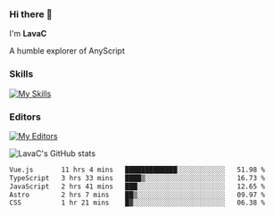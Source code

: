 ### Hi there 👋
I'm **LavaC**

A humble explorer of AnyScript

### Skills
[![My Skills](https://skillicons.dev/icons?i=js,ts,vue,nodejs,nuxtjs,astro,solidjs,tailwind)](https://skillicons.dev)

### Editors
[![My Editors](https://skillicons.dev/icons?i=neovim,vscode)](https://skillicons.dev)

![LavaC's GitHub stats](https://github-readme-stats.vercel.app/api?username=LavaCxx&show_icons=true&theme=synthwave)

<!--START_SECTION:waka-->

```txt
Vue.js       11 hrs 4 mins   █████████████░░░░░░░░░░░░   51.98 %
TypeScript   3 hrs 33 mins   ████▒░░░░░░░░░░░░░░░░░░░░   16.73 %
JavaScript   2 hrs 41 mins   ███░░░░░░░░░░░░░░░░░░░░░░   12.65 %
Astro        2 hrs 7 mins    ██▒░░░░░░░░░░░░░░░░░░░░░░   09.97 %
CSS          1 hr 21 mins    █▓░░░░░░░░░░░░░░░░░░░░░░░   06.38 %
```

<!--END_SECTION:waka-->
